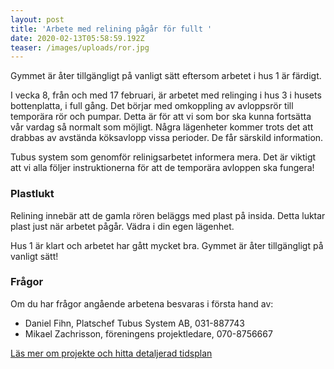 ```yaml
---
layout: post
title: 'Arbete med relining pågår för fullt '
date: 2020-02-13T05:58:59.192Z
teaser: /images/uploads/ror.jpg
---
```

Gymmet är åter tillgängligt på vanligt sätt eftersom arbetet i hus 1 är färdigt.

I vecka 8, från och med 17 februari, är arbetet med relinging i hus 3 i husets bottenplatta, i full gång. Det börjar med omkoppling av avloppsrör till temporära rör och pumpar. Detta är för att vi som bor ska kunna fortsätta vår vardag så normalt som möjligt. Några lägenheter kommer trots det att drabbas av avstända köksavlopp vissa perioder. De får särskild information.

Tubus system som genomför relinigsarbetet informera mera. Det är viktigt att vi alla följer instruktionerna för att de temporära avloppen ska fungera!

### Plastlukt

Relining innebär att de gamla rören beläggs med plast på insida. Detta luktar plast just när arbetet pågår. Vädra i din egen lägenhet.

Hus 1 är klart och arbetet har gått mycket bra. Gymmet är åter tillgängligt på vanligt sätt!

### **Frågor**

Om du har frågor angående arbetena besvaras i första hand av:

* Daniel Fihn, Platschef Tubus System AB, 031-887743
* Mikael Zachrisson, föreningens projektledare, 070-8756667

[Läs mer om projekte och hitta detaljerad tidsplan](/pagaende_projekt/1relinging-renovering-av-avloppsledningar-i-bottenplanet-i-hus-1-3-och-4)
